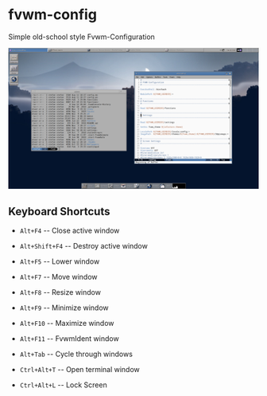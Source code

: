 # fvwm-config
Simple old-school style Fvwm-Configuration

![Busy Screen](/screenshot_busy.png?raw=true "Busy Screen")

Keyboard Shortcuts
------------------
* `Alt+F4` -- Close active window
* `Alt+Shift+F4` -- Destroy active window
* `Alt+F5` -- Lower window
* `Alt+F7` -- Move window
* `Alt+F8` -- Resize window
* `Alt+F9` -- Minimize window
* `Alt+F10` -- Maximize window
* `Alt+F11` -- FvwmIdent window

* `Alt+Tab` -- Cycle through windows

* `Ctrl+Alt+T` -- Open terminal window
* `Ctrl+Alt+L` -- Lock Screen


